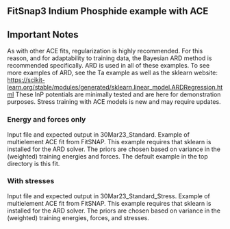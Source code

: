 ## FitSnap3 Indium Phosphide example with ACE

## Important Notes
As with other ACE fits, regularization is highly 
recommended. For this reason, and for adaptability to
training data, the Bayesian ARD method is recommended
specifically. ARD is used in all of these examples.
To see more examples of ARD, see the Ta example as well as
the sklearn website: <a>https://scikit-learn.org/stable/modules/generated/sklearn.linear_model.ARDRegression.html</a>
These InP potentials are minimally tested and are here for 
demonstration purposes. Stress training with ACE models is
new and may require updates.

### Energy and forces only
Input file and expected output in 30Mar23_Standard.
Example of multielement ACE fit from FitSNAP. This example
requires that sklearn is installed for the ARD solver. The
priors are chosen based on variance in the (weighted)
training energies and forces. The default example in the
top directory is this fit.

### With stresses
Input file and expected output in 30Mar23_Standard_Stress.
Example of multielement ACE fit from FitSNAP. This example
requires that sklearn is installed for the ARD solver. The
priors are chosen based on variance in the (weighted)
training energies, forces, and stresses. 
